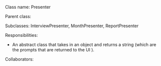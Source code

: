 Class name: Presenter

Parent class:

Subclasses: InterviewPresenter, MonthPresenter, ReportPresenter

Responsibilities:
* An abstract class that takes in an object and returns a string
 (which are the prompts that are returned to the UI ).

Collaborators:
